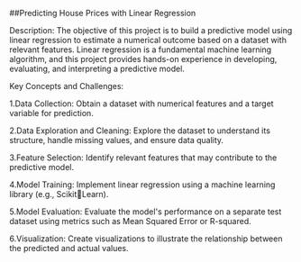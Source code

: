 ##Predicting House Prices with Linear Regression

Description:
The objective of this project is to build a predictive model using linear regression to estimate a
numerical outcome based on a dataset with relevant features. Linear regression is a
fundamental machine learning algorithm, and this project provides hands-on experience in
developing, evaluating, and interpreting a predictive model.

Key Concepts and Challenges:

1.Data Collection: Obtain a dataset with numerical features and a target variable for
prediction.

2.Data Exploration and Cleaning: Explore the dataset to understand its structure, handle
missing values, and ensure data quality.

3.Feature Selection: Identify relevant features that may contribute to the predictive model.

4.Model Training: Implement linear regression using a machine learning library (e.g., ScikitLearn).

5.Model Evaluation: Evaluate the model's performance on a separate test dataset using
metrics such as Mean Squared Error or R-squared.

6.Visualization: Create visualizations to illustrate the relationship between the predicted and
actual values.
